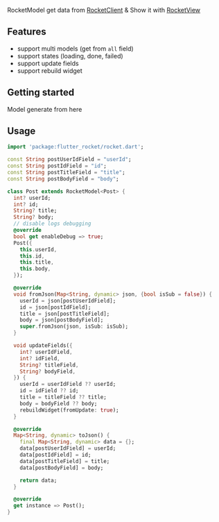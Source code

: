 <!--
This README describes the package. If you publish this package to pub.dev,
this README's contents appear on the landing page for your package.

For information about how to write a good package README, see the guide for
[writing package pages](https://dart.dev/guides/libraries/writing-package-pages).

For general information about developing packages, see the Dart guide for
[creating packages](https://dart.dev/guides/libraries/create-library-packages)
and the Flutter guide for
[developing packages and plugins](https://flutter.dev/developing-packages).
-->

RocketModel get data from [RocketClient](https://pub.dev/packages/rocket_client) & Show it with [RocketView](https://pub.dev/packages/rocket_view)

## Features

- support multi models (get from `all` field)
- support states (loading, done, failed)
- support update fields
- support rebuild widget

## Getting started

Model generate from here 

## Usage

```dart
import 'package:flutter_rocket/rocket.dart';

const String postUserIdField = "userId";
const String postIdField = "id";
const String postTitleField = "title";
const String postBodyField = "body";

class Post extends RocketModel<Post> {
  int? userId;
  int? id;
  String? title;
  String? body;
  // disable logs debugging
  @override
  bool get enableDebug => true;
  Post({
    this.userId,
    this.id,
    this.title,
    this.body,
  });

  @override
  void fromJson(Map<String, dynamic> json, {bool isSub = false}) {
    userId = json[postUserIdField];
    id = json[postIdField];
    title = json[postTitleField];
    body = json[postBodyField];
    super.fromJson(json, isSub: isSub);
  }

  void updateFields({
    int? userIdField,
    int? idField,
    String? titleField,
    String? bodyField,
  }) {
    userId = userIdField ?? userId;
    id = idField ?? id;
    title = titleField ?? title;
    body = bodyField ?? body;
    rebuildWidget(fromUpdate: true);
  }

  @override
  Map<String, dynamic> toJson() {
    final Map<String, dynamic> data = {};
    data[postUserIdField] = userId;
    data[postIdField] = id;
    data[postTitleField] = title;
    data[postBodyField] = body;

    return data;
  }

  @override
  get instance => Post();
}

```

